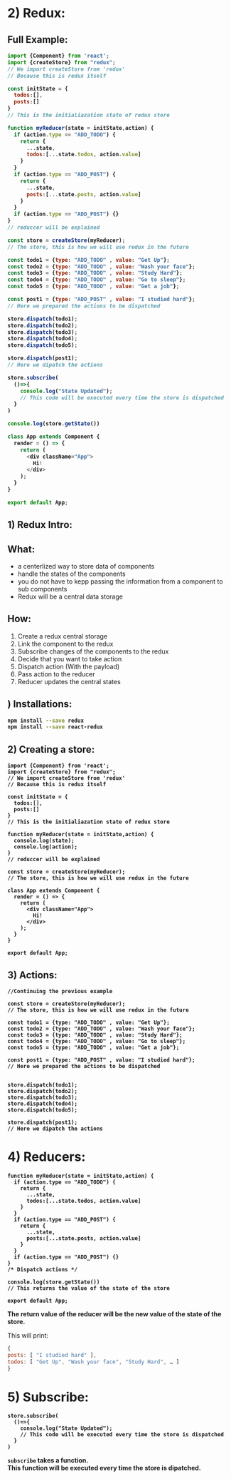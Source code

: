 # 2) Redux:








## Full Example:


<b>


```js
import {Component} from 'react';
import {createStore} from "redux";
// We import createStore from 'redux'
// Because this is redux itself

const initState = {
  todos:[],
  posts:[]
}
// This is the initialiazation state of redux store

function myReducer(state = initState,action) {
  if (action.type == "ADD_TODO") {
    return {
      ...state,
      todos:[...state.todos, action.value]
    }
  }
  if (action.type == "ADD_POST") {
    return {
      ...state,
      posts:[...state.posts, action.value]
    }
  }
  if (action.type == "ADD_POST") {}
}
// reduccer will be explained

const store = createStore(myReducer);
// The store, this is how we will use redux in the future

const todo1 = {type: "ADD_TODO" , value: "Get Up"};
const todo2 = {type: "ADD_TODO" , value: "Wash your face"};
const todo3 = {type: "ADD_TODO" , value: "Study Hard"};
const todo4 = {type: "ADD_TODO" , value: "Go to sleep"};
const todo5 = {type: "ADD_TODO" , value: "Get a job"};

const post1 = {type: "ADD_POST" , value: "I studied hard"};
// Here we prepared the actions to be dispatched

store.dispatch(todo1);
store.dispatch(todo2);
store.dispatch(todo3);
store.dispatch(todo4);
store.dispatch(todo5);

store.dispatch(post1);
// Here we dipatch the actions

store.subscribe(
  ()=>{
    console.log("State Updated");
    // This code will be executed every time the store is dispatched
  }
)

console.log(store.getState())

class App extends Component {
  render = () => {
    return (
      <div className="App">
        Hi!
      </div>
    );
  }
}

export default App;
```

</b>













## 1) Redux Intro:

## What:
- a centerlized way to store data of components
- handle the states of the components  
- you do not have to kepp passing the information from a component to sub components
- Redux will be a central data storage


## How:

1. Create a redux central storage
2. Link the component to the redux
3. Subscribe changes of the components to the redux
4. Decide that you want to take action
5. Dispatch action (With the payload)
6. Pass action to the reducer
7. Reducer updates the central states














## ) Installations:

<b>

```bash
npm install --save redux
npm install --save react-redux
```

</b>





## 2) Creating a store:

<b>

```Js
import {Component} from 'react';
import {createStore} from "redux";
// We import createStore from 'redux'
// Because this is redux itself

const initState = {
  todos:[],
  posts:[]
}
// This is the initialiazation state of redux store

function myReducer(state = initState,action) {
  console.log(state);
  console.log(action);
}
// reduccer will be explained

const store = createStore(myReducer);
// The store, this is how we will use redux in the future

class App extends Component {
  render = () => {
    return (
      <div className="App">
        Hi!
      </div>
    );
  }
}

export default App;
```

</b>










## 3) Actions:

<b>

```Js
//Continuing the previous example

const store = createStore(myReducer);
// The store, this is how we will use redux in the future

const todo1 = {type: "ADD_TODO" , value: "Get Up"};
const todo2 = {type: "ADD_TODO" , value: "Wash your face"};
const todo3 = {type: "ADD_TODO" , value: "Study Hard"};
const todo4 = {type: "ADD_TODO" , value: "Go to sleep"};
const todo5 = {type: "ADD_TODO" , value: "Get a job"};

const post1 = {type: "ADD_POST" , value: "I studied hard"};
// Here we prepared the actions to be dispatched


store.dispatch(todo1);
store.dispatch(todo2);
store.dispatch(todo3);
store.dispatch(todo4);
store.dispatch(todo5);

store.dispatch(post1);
// Here we dipatch the actions
```

</b>












# 4) Reducers:


<b>

```Js
function myReducer(state = initState,action) {
  if (action.type == "ADD_TODO") {
    return {
      ...state,
      todos:[...state.todos, action.value]
    }
  }
  if (action.type == "ADD_POST") {
    return {
      ...state,
      posts:[...state.posts, action.value]
    }
  }
  if (action.type == "ADD_POST") {}
}
/* Dispatch actions */

console.log(store.getState())
// This returns the value of the state of the store

export default App;
```

The return value of the reducer will be the new value of the state of the 
store.

</b>

This will print:

```js
{
posts: [ "I studied hard" ],
todos: [ "Get Up", "Wash your face", "Study Hard", … ]
​}
```





















# 5) Subscribe:


<b>

```Js
store.subscribe(
  ()=>{
    console.log("State Updated");
    // This code will be executed every time the store is dispatched
  }
)
```

`subscribe` takes a function.  
This function will be executed every time the store is dipatched.

</b>


















